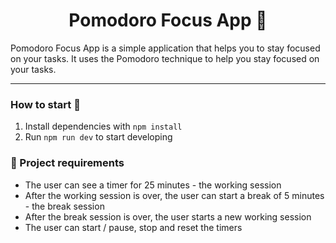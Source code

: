 <h1 align="center">
  Pomodoro Focus App 🍅
</h1>

Pomodoro Focus App is a simple application that helps you to stay focused on your tasks. It uses the Pomodoro technique to help you stay focused on your tasks.

---

### How to start 🚀

1. Install dependencies with ``npm install``
2. Run ``npm run dev`` to start developing

### 📝 Project requirements

- The user can see a timer for 25 minutes - the working session
- After the working session is over, the user can start a break of 5 minutes - the break session
- After the break session is over, the user starts a new working session
- The user can start / pause, stop and reset the timers
